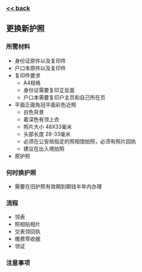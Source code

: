 ###  [<< back](./index.md)
## 更换新护照
### 所需材料
- 身份证原件以及复印件
- 户口本原件以及复印件
- 复印件要求
  -  A4规格
  -  身份证需要复印正反面
  -  户口本需要复印户主页和自己所在页
- 平面正面免冠平面彩色近照
  -  白色背景
  -  着深色有领上衣
  -  照片大小 48X33毫米 
  -  头部长度 28-33毫米
  -  必须在公安局指定的照相馆拍照，必须有照片回执 
  -  建议在出入境拍照
 - 原护照
### 何时换护照
-  需要在旧护照有效期到期钱半年内办理
### 流程
- 领表
- 照相贴相片
- 交表领回执
- 缴费零收据
- 领证
### 注意事项

